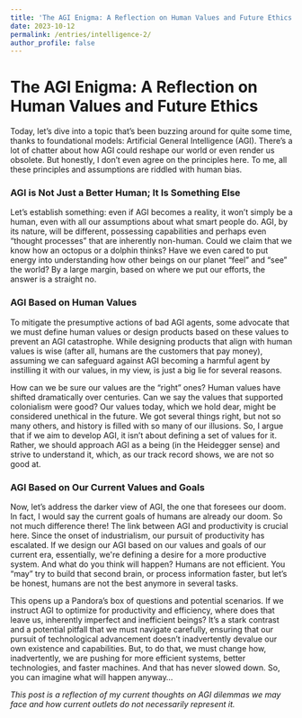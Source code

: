 ```yaml
---
title: 'The AGI Enigma: A Reflection on Human Values and Future Ethics'
date: 2023-10-12
permalink: /entries/intelligence-2/
author_profile: false
---
```

# The AGI Enigma: A Reflection on Human Values and Future Ethics

Today, let’s dive into a topic that’s been buzzing around for quite some time, thanks to foundational models: Artificial General Intelligence (AGI). There’s a lot of chatter about how AGI could reshape our world or even render us obsolete. But honestly, I don’t even agree on the principles here. To me, all these principles and assumptions are riddled with human bias.

### AGI is Not Just a Better Human; It Is Something Else

Let’s establish something: even if AGI becomes a reality, it won’t simply be a human, even with all our assumptions about what smart people do. AGI, by its nature, will be different, possessing capabilities and perhaps even “thought processes” that are inherently non-human. Could we claim that we know how an octopus or a dolphin thinks? Have we even cared to put energy into understanding how other beings on our planet “feel” and “see” the world? By a large margin, based on where we put our efforts, the answer is a straight no.

### AGI Based on Human Values

To mitigate the presumptive actions of bad AGI agents, some advocate that we must define human values or design products based on these values to prevent an AGI catastrophe. While designing products that align with human values is wise (after all, humans are the customers that pay money), assuming we can safeguard against AGI becoming a harmful agent by instilling it with our values, in my view, is just a big lie for several reasons.

How can we be sure our values are the “right” ones? Human values have shifted dramatically over centuries. Can we say the values that supported colonialism were good? Our values today, which we hold dear, might be considered unethical in the future. We got several things right, but not so many others, and history is filled with so many of our illusions. So, I argue that if we aim to develop AGI, it isn’t about defining a set of values for it. Rather, we should approach AGI as a being (in the Heidegger sense) and strive to understand it, which, as our track record shows, we are not so good at.

### AGI Based on Our Current Values and Goals

Now, let’s address the darker view of AGI, the one that foresees our doom. In fact, I would say the current goals of humans are already our doom. So not much difference there! The link between AGI and productivity is crucial here. Since the onset of industrialism, our pursuit of productivity has escalated. If we design our AGI based on our values and goals of our current era, essentially, we're defining a desire for a more productive system. And what do you think will happen? Humans are not efficient. You “may” try to build that second brain, or process information faster, but let’s be honest, humans are not the best anymore in several tasks.

This opens up a Pandora’s box of questions and potential scenarios. If we instruct AGI to optimize for productivity and efficiency, where does that leave us, inherently imperfect and inefficient beings? It’s a stark contrast and a potential pitfall that we must navigate carefully, ensuring that our pursuit of technological advancement doesn’t inadvertently devalue our own existence and capabilities. But, to do that, we must change how, inadvertently, we are pushing for more efficient systems, better technologies, and faster machines. And that has never slowed down. So, you can imagine what will happen anyway…

*This post is a reflection of my current thoughts on AGI dilemmas we may face and how current outlets do not necessarily represent it.*
